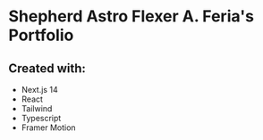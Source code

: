 # Shepherd Astro Flexer A. Feria's Portfolio

## Created with:

- Next.js 14
- React
- Tailwind
- Typescript
- Framer Motion
